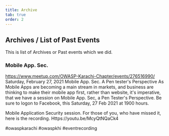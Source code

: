 ```yaml
---
title: Archive
tab: true
order: 2
---
```


## Archives / List of Past Events

This is list of Archives or Past events which we did. 

### Mobile App. Sec. 
https://www.meetup.com/OWASP-Karachi-Chapter/events/276516990/
Saturday, February 27, 2021
Mobile App. Sec. A Pen tester's Perspective
As Mobile Apps are becoming a main stream in markets, and business are thinking to make their mobile app first, rather than website, it's imperative, that we have a session on Mobile App. Sec, a Pen Tester's Perspective.
Be sure to logon to Facebook, this Saturday, 27 Feb 2021 at 1900 hours.

Mobile Application Security session. For those of you, who have missed it, here is the recording.
Https://youtu.be/McyQtNQaCk4

#owaspkarachi #owaspkhi #eventrecording

